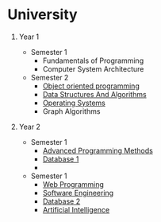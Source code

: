 # University

1. Year 1
   - Semester 1
     - Fundamentals of Programming
     - Computer System Architecture
   - Semester 2
     - [Object oriented programming](https://github.com/StefanButacu/Object-Oriented-Programming)
     - [Data Structures And Algorithms](https://github.com/StefanButacu/Data-Structures-and-Algorithms)
     - [Operating Systems](https://github.com/StefanButacu/Operating-Systems) 
     - Graph Algorithms
  
2. Year 2
   - Semester 1
      - [Advanced Programming Methods](https://github.com/StefanButacu/Advanced-Programming-Methods)  
      - [Database 1]()
      - 
   - Semester 1
      - [Web Programming]()
      - [Software Engineering](https://github.com/StefanButacu/Software_Engineering-Bug_Management)
      - [Database 2]()
      - [Artificial Intelligence]()  
